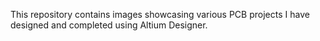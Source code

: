 This repository contains images showcasing various PCB projects I have designed and completed using Altium Designer.
